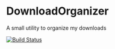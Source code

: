 # DownloadOrganizer
A small utility to organize my downloads

[![Build Status](https://travis-ci.org/NimitS1/DownloadOrganizer.svg?branch=master)](https://travis-ci.org/NimitS1/DownloadOrganizer)
